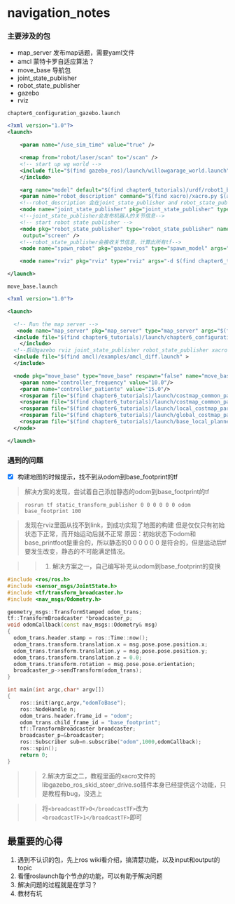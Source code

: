 # navigation_notes
### 主要涉及的包

+ map_server 发布map话题，需要yaml文件
+ amcl  蒙特卡罗自适应算法？
+ move_base 导航包
+ joint_state_publisher
+ robot_state_publisher
+ gazebo
+ rviz


`chapter6_configuration_gazebo.launch`

``` xml
<?xml version="1.0"?>
<launch>

  	<param name="/use_sim_time" value="true" />

	<remap from="robot/laser/scan" to="/scan" />  
  	<!-- start up wg world -->
	<include file="$(find gazebo_ros)/launch/willowgarage_world.launch" >
	</include>

  	<arg name="model" default="$(find chapter6_tutorials)/urdf/robot1_base_04.xacro"/>
  	<param name="robot_description" command="$(find xacro)/xacro.py $(arg model)" />
	<!--robot_description 会在joint_state_publisher and robot_state_publisher中用到-->
  	<node name="joint_state_publisher" pkg="joint_state_publisher" type="joint_state_publisher" ></node>
	<!--joint_state_publisher会发布机器人的关节信息-->
  	<!-- start robot state publisher -->
 	<node pkg="robot_state_publisher" type="robot_state_publisher" name="robot_state_publisher" 
	 output="screen" />
	<!--robot_state_publisher会接收关节信息，计算出所有tf-->
	<node name="spawn_robot" pkg="gazebo_ros" type="spawn_model" args="-urdf -param robot_description -z 0.1 -model robot_model" respawn="false" output="screen" />

	<node name="rviz" pkg="rviz" type="rviz" args="-d $(find chapter6_tutorials)/launch/navigation.rviz" />

</launch>
```

`move_base.launch`
```xml
<?xml version="1.0"?>

<launch>

  <!-- Run the map server -->
   <node name="map_server" pkg="map_server" type="map_server" args="$(find chapter6_tutorials)/maps/map.yaml" output="screen"/>
  <include file="$(find chapter6_tutorials)/launch/chapter6_configuration_gazebo.launch" >
	</include>
  <!--启动gazebo rviz joint_state_publisher robot_state_publisher xacro文件-->
  <include file="$(find amcl)/examples/amcl_diff.launch" >
  </include> 

  <node pkg="move_base" type="move_base" respawn="false" name="move_base" output="screen">
    <param name="controller_frequency" value="10.0"/>
    <param name="controller_patiente" value="15.0"/>
    <rosparam file="$(find chapter6_tutorials)/launch/costmap_common_params.yaml" command="load" ns="global_costmap" />
    <rosparam file="$(find chapter6_tutorials)/launch/costmap_common_params.yaml" command="load" ns="local_costmap" />
    <rosparam file="$(find chapter6_tutorials)/launch/local_costmap_params.yaml" command="load" />
    <rosparam file="$(find chapter6_tutorials)/launch/global_costmap_params.yaml" command="load" />
    <rosparam file="$(find chapter6_tutorials)/launch/base_local_planner_params.yaml" command="load" />
  </node>

</launch>
```
### 遇到的问题
- [x] 构建地图的时候提示，找不到从odom到base_footprint的tf
>解决方案的发现，尝试着自己添加静态的odom到base_footprint的tf

>`rosrun tf static_transform_publisher 0 0 0 0 0 0 odom base_footprint 100`

>发现在rviz里面从找不到link，到成功实现了地图的构建
但是仅仅只有初始状态下正常，而开始运动后就不正常
>原因：初始状态下odom和base_printfoot是重合的，所以静态的0 0 0 0 0 0 是符合的，但是运动后tf要发生改变，静态的不可能满足情况。

>> 1. 解决方案之一，自己编写补充从odom到base_footprint的变换
```c++
#include <ros/ros.h>
#include <sensor_msgs/JointState.h>
#include <tf/transform_broadcaster.h>
#include <nav_msgs/Odometry.h>

geometry_msgs::TransformStamped odom_trans;
tf::TransformBroadcaster *broadcaster_p;
void odomCallback(const nav_msgs::Odometry& msg)
{
  odom_trans.header.stamp = ros::Time::now();
  odom_trans.transform.translation.x = msg.pose.pose.position.x;
  odom_trans.transform.translation.y = msg.pose.pose.position.y; 
  odom_trans.transform.translation.z = 0.0;
  odom_trans.transform.rotation = msg.pose.pose.orientation;
  broadcaster_p->sendTransform(odom_trans);
}

int main(int argc,char* argv[])
{
    ros::init(argc,argv,"odomToBase");
    ros::NodeHandle n;
    odom_trans.header.frame_id = "odom";
	odom_trans.child_frame_id = "base_footprint";
    tf::TransformBroadcaster broadcaster;
    broadcaster_p=&broadcaster;
    ros::Subscriber sub=n.subscribe("odom",1000,odomCallback);
    ros::spin();
    return 0;
}
```
>>2.解决方案之二，教程里面的xacro文件的libgazebo_ros_skid_steer_drive.so插件本身已经提供这个功能，只是教程有bug，没选上

>>将`<broadcastTF>0</broadcastTF>`改为`<broadcastTF>1</broadcastTF>`即可

## 最重要的心得
1. 遇到不认识的包，先上ros wiki看介绍，搞清楚功能，以及input和output的topic
2. 看懂roslaunch每个节点的功能，可以有助于解决问题
3. 解决问题的过程就是在学习？
4. 教材有坑
